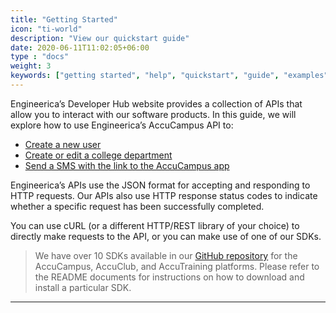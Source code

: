 ```yaml
---
title: "Getting Started"
icon: "ti-world"
description: "View our quickstart guide"
date: 2020-06-11T11:02:05+06:00
type : "docs"
weight: 3
keywords: ["getting started", "help", "quickstart", "guide", "examples", "code", "api", "request", "response", "client library", "SDK"]
---
```

Engineerica’s Developer Hub website provides a collection of APIs that allow you to interact with our software products. In this guide, we will explore how to use Engineerica’s AccuCampus API to: 

- [Create a new user](../gettingstarted/login) 
- [Create or edit a college department](../gettingstarted/create-department)
- [Send a SMS with the link to the AccuCampus app](../gettingstarted/send-sms)

Engineerica’s APIs use the JSON format for accepting and responding to HTTP requests. Our APIs also use HTTP response status codes to indicate whether a specific request has been successfully completed. 

You can use cURL (or a different HTTP/REST library of your choice) to directly make requests to the API, or you can make use of one of our SDKs.

 > We have over 10 SDKs available in our [GitHub repository](https://github.com/engineerica/engineerica-dev/tree/master/client-libraries) for the AccuCampus, AccuClub, and AccuTraining platforms. Please refer to the README documents for instructions on how to download and install a particular SDK. 


***



 

